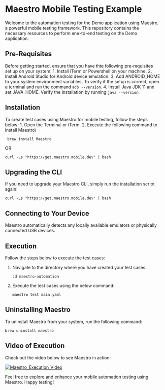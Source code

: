 # Maestro Mobile Testing Example
Welcome to the automation testing for the Demo application using Maestro, a powerful mobile testing framework. This repository contains the necessary resources to perform ene-to-end testing on the Demo application.

## Pre-Requisites
Before getting started, ensure that you have thte following pre-requisites set up on your system:
    1. Install iTerm or Powershell on your machine.
    2. Install Android Studio for Android device emulation.
    3. Add ANDROID_HOME to your system environment variables. To verify if the setup is correct, open a terminal and run the command `adb --version`.
    4. Install Java JDK 11 and set JAVA_HOME. Verify the installation by running `java --version`.

## Installation
To create test cases using Maestro for mobile testing, follow the steps below:
    1. Open the Terminal or iTerm.
    2. Execute the following command to install Maestro\
```
 brew install Maestro
```
OR
```
curl -Ls "https://get.maestro.mobile.dev" | bash
```

## Upgrading the CLI
If you need to upgrade your Maestro CLI, simply run the installation script again:
```
curl -Ls "https://get.maestro.mobile.dev" | bash
```

## Connecting to Your Device
Maestro automatically detects any locally available emulators or physically connected USB devices.

## Execution
Follow the steps below to execute the test cases:
1. Navigate to the directory where you have created your test cases.
    ```
    cd maestro-automation
    ```
2. Execute the test cases using the below command:
    ```
    maestro test main.yaml
    ```

## Uninstalling Maestro
To uninstall Maestro from  your system, run the following command:
```
brew uninstall maestro
```

## Video of Execution
Check out the video below to see Maestro in action:

[![Maestro_Execution_Video](https://github.com/dhruvi-alphabin/mochawesome-describe-report-generator/assets/106430518/06dfdaaf-fb26-4d92-bf9e-36d940f80d5a)](https://github.com/dhruvi-alphabin/mochawesome-describe-report-generator/assets/106430518/ea3ec049-fdbe-4407-8a70-d202e361c614)

Feel free to explore and enhance your mobile automation testing using Maestro.
Happy testing!
